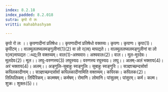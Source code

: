 ```yaml
---
index: 8.2.18
index_padded: 8.2.018
sutra: कृपो रो लः
vritti: mahabhashyam

---
```

 कृपो रो लः ।। कृपणादीनां प्रतिषेधः।। कृपणादीनां प्रतिषेधो वक्तव्यः। कृपणः। कृपाणः। कृपा(1)। कृपीटम्।। वालमूललघ्वलमङ्गुलीनां(1)(2) वा लो र(त्व) मापद्यते।। वालमूललघ्वलमङ्गुलीनां वा लो र(त्व)मापद्यत ःथ्द्य;ति वक्तव्यम्। वाल(1)-अश्ववारः। अश्ववालः(2)। वाल।। मूल-मूरदेवः। मूलदेवः(2)। मूल।। लघु-वरुणस्य(3) लघुस्यदः। वरुणस्य रघुस्यदः। लघु।। अलम्-अलं भक्ताय(4)। अरं भक्ताय(4)। अलम्।। अङ्गुलि-सुबाहुः स्वङ्गुलिः। सुबाहुः स्वङ्गुरिः।। सञ्ज्ञाच्छन्दसोर्वा कपिलकादीनाम्।। सञ्ज्ञाच्छन्दसोर्वा कपिलकादीनामिति वक्तव्यम्। कपिरकः। कपिलकः(2)। तिल्पिलिकम्। तिर्पिरिकम्। कल्मषम्। कर्मषम्। रोमाणि। लोमानि। पांसुलम्। पांसुरम्। कर्म। कल्म। शुक्रः। शुक्लः(5)।। 